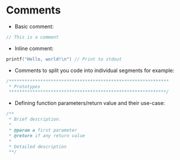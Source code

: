 # Comments

- Basic comment:

```c
// This is a comment
```

- Inline comment:

```c
printf("Hello, world!\n") // Print to stdout
```

- Comments to split you code into individual segments for example:

```c
/*************************************************************
 * Prototypes
 ************************************************************/
```

- Defining function parameters/return value and their use-case:

```c
/** 
 * Brief description.
 *
 * @param a first parameter
 * @return if any return value
 * 
 * Detailed description
 **/
```
